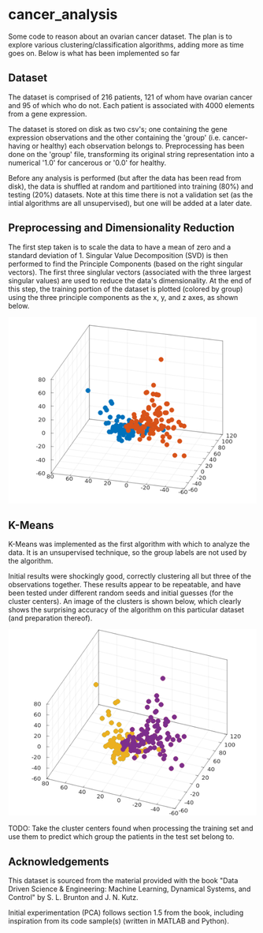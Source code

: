 # cancer_analysis

Some code to reason about an ovarian cancer dataset.
The plan is to explore various clustering/classification algorithms, adding more as time goes on.
Below is what has been implemented so far

## Dataset
The dataset is comprised of 216 patients, 121 of whom have ovarian cancer and 95 of which who do not.
Each patient is associated with 4000 elements from a gene expression.

The dataset is stored on disk as two csv's; one containing the gene expression observations and the other containing the 'group' (i.e. cancer-having or healthy) each observation belongs to.
Preprocessing has been done on the 'group' file, transforming its original string representation into a numerical '1.0' for cancerous or '0.0' for healthy.

Before any analysis is performed (but after the data has been read from disk), the data is shuffled at random and partitioned into training (80%) and testing (20%) datasets.
Note at this time there is not a validation set (as the intial algorithms are all unsupervised), but one will be added at a later date.

## Preprocessing and Dimensionality Reduction
The first step taken is to scale the data to have a mean of zero and a standard deviation of 1.
Singular Value Decomposition (SVD) is then performed to find the Principle Components (based on the right singular vectors).
The first three singlular vectors (associated with the three largest singular values) are used to reduce the data's dimensionality.
At the end of this step, the training portion of the dataset is plotted (colored by group) using the three principle components as the x, y, and z axes, as shown below.

![somebody got their filepath wrong](images/pca.png)

## K-Means
K-Means was implemented as the first algorithm with which to analyze the data.
It is an unsupervised technique, so the group labels are not used by the algorithm.

Initial results were shockingly good, correctly clustering all but three of the observations together.
These results appear to be repeatable, and have been tested under different random seeds and initial guesses (for the cluster centers).
An image of the clusters is shown below, which clearly shows the surprising accuracy of the algorithm on this particular dataset (and preparation thereof).

![somebody got their filepath wrong](images/k-means.png)

TODO: Take the cluster centers found when processing the training set and use them to predict which group the patients in the test set belong to.

## Acknowledgements
This dataset is sourced from the material provided with the book "Data Driven Science & Engineering: Machine Learning, Dynamical Systems, and Control" by S. L. Brunton and J. N. Kutz.

Initial experimentation (PCA) follows section 1.5 from the book, including inspiration from its code sample(s) (written in MATLAB and Python).
